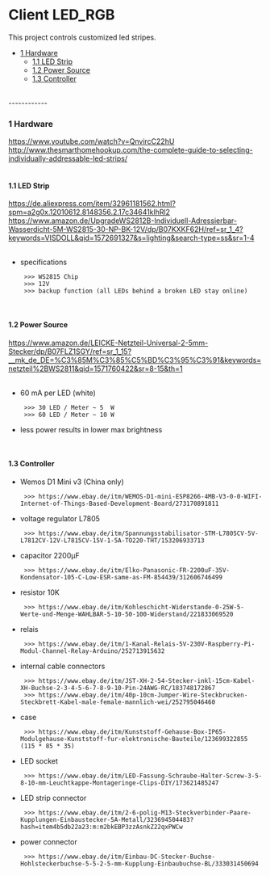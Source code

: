 # Client LED_RGB

This project controls customized led stripes.

   * <a href="#1 Hardware">1 Hardware</a>
      * <a href="#1.1 LED Strip">1.1 LED Strip</a>
      * <a href="#1.2 Power Source">1.2 Power Source</a>
      * <a href="#1.3 Controller">1.3 Controller</a>

</br>
------------
</br>

<a name="1 Hardware"></a>

### 1 Hardware

<a name="1.1 LED Strip"></a>

https://www.youtube.com/watch?v=QnvircC22hU
</br>
http://www.thesmarthomehookup.com/the-complete-guide-to-selecting-individually-addressable-led-strips/
</br>
</br>

#### 1.1 LED Strip

https://de.aliexpress.com/item/32961181562.html?spm=a2g0x.12010612.8148356.2.17c34641klhRl2
</br>
https://www.amazon.de/UpgradeWS2812B-Individuell-Adressierbar-Wasserdicht-5M-WS2815-30-NP-BK-12V/dp/B07KXKF62H/ref=sr_1_4?keywords=VISDOLL&qid=1572691327&s=lighting&search-type=ss&sr=1-4
</br>
</br>

- specifications

       >>> WS2815 Chip
       >>> 12V
       >>> backup function (all LEDs behind a broken LED stay online)

</br>

<a name="1.2 Power Source"></a>

#### 1.2 Power Source

https://www.amazon.de/LEICKE-Netzteil-Universal-2-5mm-Stecker/dp/B07FLZ1SGY/ref=sr_1_15?__mk_de_DE=%C3%85M%C3%85%C5%BD%C3%95%C3%91&keywords=netzteil%2BWS2811&qid=1571760422&sr=8-15&th=1
</br>
</br>

- 60 mA per LED (white)

       >>> 30 LED / Meter ~ 5  W
       >>> 60 LED / Meter ~ 10 W     

- less power results in lower max brightness

</br>

<a name="1.3 Controller"></a>

#### 1.3 Controller

- Wemos D1 Mini v3 (China only)

       >>> https://www.ebay.de/itm/WEMOS-D1-mini-ESP8266-4MB-V3-0-0-WIFI-Internet-of-Things-Based-Development-Board/273170891811

- voltage regulator L7805

       >>> https://www.ebay.de/itm/Spannungsstabilisator-STM-L7805CV-5V-L7812CV-12V-L7815CV-15V-1-5A-TO220-THT/153206933713

- capacitor 2200µF

       >>> https://www.ebay.de/itm/Elko-Panasonic-FR-2200uF-35V-Kondensator-105-C-Low-ESR-same-as-FM-854439/312606746499

- resistor 10K

       >>> https://www.ebay.de/itm/Kohleschicht-Widerstande-0-25W-5-Werte-und-Menge-WAHLBAR-5-10-50-100-Widerstand/221833069520

- relais

       >>> https://www.ebay.de/itm/1-Kanal-Relais-5V-230V-Raspberry-Pi-Modul-Channel-Relay-Arduino/252713915632

- internal cable connectors

       >>> https://www.ebay.de/itm/JST-XH-2-54-Stecker-inkl-15cm-Kabel-XH-Buchse-2-3-4-5-6-7-8-9-10-Pin-24AWG-RC/183748172867
       >>> https://www.ebay.de/itm/40p-10cm-Jumper-Wire-Steckbrucken-Steckbrett-Kabel-male-female-mannlich-wei/252795046460

- case

       >>> https://www.ebay.de/itm/Kunststoff-Gehause-Box-IP65-Modulgehause-Kunststoff-fur-elektronische-Bauteile/123699322855 (115 * 85 * 35)

- LED socket

       >>> https://www.ebay.de/itm/LED-Fassung-Schraube-Halter-Screw-3-5-8-10-mm-Leuchtkappe-Montageringe-Clips-DIY/173621485247

- LED strip connector

       >>> https://www.ebay.de/itm/2-6-polig-M13-Steckverbinder-Paare-Kupplungen-Einbaustecker-5A-Metall/323694504483?hash=item4b5db22a23:m:m2bkEBP3zzAsnkZ22qxPWCw

- power connector

       >>> https://www.ebay.de/itm/Einbau-DC-Stecker-Buchse-Hohlsteckerbuchse-5-5-2-5-mm-Kupplung-Einbaubuchse-BL/333031450694